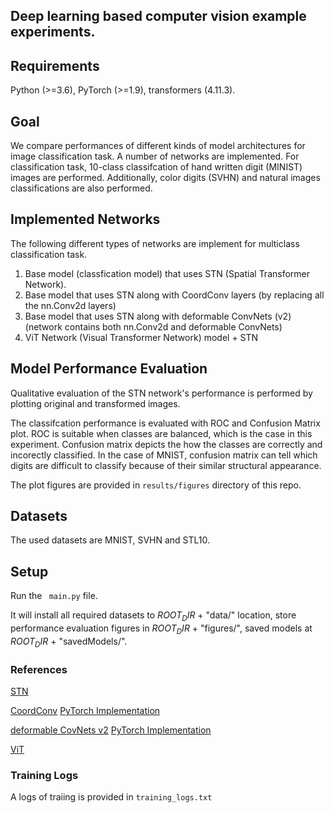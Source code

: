 ## Deep learning based computer vision example experiments. 

## Requirements
Python (>=3.6), PyTorch (>=1.9), transformers (4.11.3).

## Goal
We compare performances of different kinds of model architectures for image classification task. A number of networks are implemented. For classification task, 10-class classifcation of hand written digit (MINIST) images are performed. Additionally, color digits (SVHN) and natural images classifications are also performed. 

## Implemented Networks
The following different types of networks are implement for multiclass classification task. 
1. Base model (classfication model) that uses STN (Spatial Transformer Network).
2. Base model that uses STN along with CoordConv layers (by replacing all the nn.Conv2d layers)
3. Base model that uses STN along with deformable ConvNets (v2) (network contains both nn.Conv2d and deformable ConvNets)
4. ViT Network (Visual Transformer Network) model + STN 


## Model Performance Evaluation
Qualitative evaluation of the STN network's performance is performed by plotting original and transformed images. 

The classifcation performance is evaluated with ROC and Confusion Matrix plot. 
ROC is suitable when classes are balanced, which is the case in this experiment.
Confusion matrix depicts the how the classes are correctly and incorectly classified.
In the case of MNIST, confusion matrix can tell which digits are difficult to classify because of their similar structural appearance.

The plot figures are provided in ```results/figures``` directory of this repo.

## Datasets
The used datasets are MNIST, SVHN and STL10.

## Setup
Run the ``` main.py``` file. 

It will install all required datasets to $ROOT_DIR$ + "data/" location, store performance evaluation figures in $ROOT_DIR$ + "figures/", saved models at $ROOT_DIR$ + "savedModels/".


### References
[STN](https://arxiv.org/abs/1506.02025)

[CoordConv](https://arxiv.org/abs/1807.03247) [PyTorch Implementation](https://github.com/walsvid/CoordConv)

[deformable CovNets v2](https://arxiv.org/abs/1811.11168) [PyTorch Implementation](https://github.com/developer0hye/PyTorch-Deformable-Convolution-v2)

[ViT](https://arxiv.org/abs/2010.11929)

### Training Logs
A logs of traiing is provided in ```training_logs.txt```


